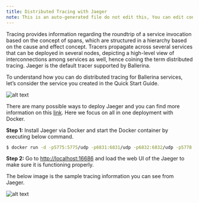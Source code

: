 ```yaml
---
title: Distributed Tracing with Jaeger
note: This is an auto-generated file do not edit this, You can edit content in "ballerina-integrator" repo
---
```


Tracing provides information regarding the roundtrip of a service invocation based on the concept of spans, which are structured in a hierarchy based on the cause and effect concept. Tracers propagate across several services that can be deployed in several nodes, depicting a high-level view of interconnections among services as well, hence coining the term distributed tracing. Jaeger is the default tracer supported by Ballerina.

To understand how you can do distributed tracing for Ballerina services, let’s consider the service you created in the Quick Start Guide.

![alt text](../../assets/img/jeager.png)

There are many possible ways to deploy Jaeger and you can find more information on this [link](https://www.jaegertracing.io/docs/deployment/). Here we focus on all in one deployment with Docker.

**Step 1:** Install Jaeger via Docker and start the Docker container by executing below command.

```bash
$ docker run -d -p5775:5775/udp -p6831:6831/udp -p6832:6832/udp -p5778:5778 -p16686:16686 -p14268:14268 jaegertracing/all-in-one:latest
```

**Step 2:** Go to <http://localhost:16686> and load the web UI of the Jaeger to make sure it is functioning properly.

The below image is the sample tracing information you can see from Jaeger.

![alt text](../../assets/img/jaeger-tracing.png)
